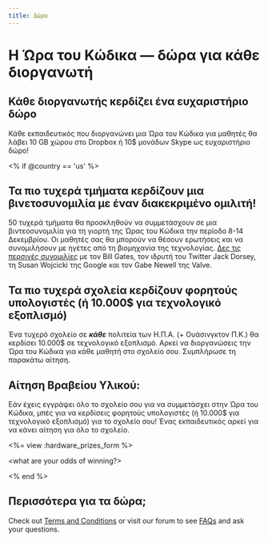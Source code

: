 ```yaml
---
title: Δώρα
---
```


# Η Ώρα του Κώδικα — δώρα για κάθε διοργανωτή

## Κάθε διοργανωτής κερδίζει ένα ευχαριστήριο δώρο

Κάθε εκπαιδευτικός που διοργανώνει μια Ώρα του Κώδικα για μαθητές θα λάβει 10 GB χώρου στο Dropbox ή 10$ μονάδων Skype ως ευχαριστήριο δώρο!

<% if @country == 'us' %>

## Τα πιο τυχερά τμήματα κερδίζουν μια βινετοσυνομιλία με έναν διακεκριμένο ομιλιτή!

50 τυχερά τμήματα θα προσκληθούν να συμμετάσχουν σε μια βιντεοσυνομιλία για τη γιορτή της Ώρας του Κώδικα την περίοδο 8-14 Δεκεμβρίου. Οι μαθητές σας θα μπορούν να θέσουν ερωτήσεις και να συνομιλήσουν με ηγέτες από τη βιομηχανία της τεχνολογίας. [Δες τις περσινές συνομιλίες][1] με τον Bill Gates, τον ιδρυτή του Twitter Jack Dorsey, τη Susan Wojcicki της Google και τον Gabe Newell της Valve.

 [1]: http://www.youtube.com/playlist?list=PLzdnOPI1iJNckJ81gRpJe5mR7imAHDl9a

## Τα πιο τυχερά σχολεία κερδίζουν φορητούς υπολογιστές (ή 10.000$ για τεχνολογικό εξοπλισμό)

Ένα τυχερό σχολείο σε ***κάθε*** πολιτεία των Η.Π.Α. (+ Ουάσινγκτον Π.Κ.) θα κερδίσει 10.000$ σε τεχνολογικό εξοπλισμό. Αρκεί να διοργανώσεις την Ώρα του Κώδικα για κάθε μαθητή στο σχολείο σου. Συμπλήρωσε τη παρακάτω αίτηση.

## Αίτηση Βραβείου Υλικού:

Εάν έχεις εγγράψει όλο το σχολείο σου για να συμμετάσχει στην Ώρα του Κώδικα, μπές για να κερδίσεις φορητούς υπολογιστές (ή 10.000$ για τεχνολογικό εξοπλισμό) για το σχολείο σου! Ένας εκπαιδευτικός αρκεί για να κάνει αίτηση για όλο το σχολείο.

<%= view :hardware_prizes_form %>

<what are your odds of winning?>

<see a list of all schools signed up for the hour code in your state. one public k-12 school every u.s. state will win class-set laptops.>

<% end %>

## Περισσότερα για τα δώρα;

Check out [Terms and Conditions][2] or visit our forum to see [FAQs][3] and ask your questions.

 [2]: /prizes-terms
 [3]: http://support.code.org